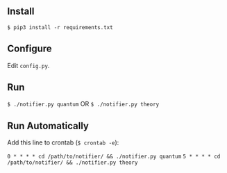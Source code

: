 ## Install

`$ pip3 install -r requirements.txt`


## Configure

Edit `config.py`.


## Run

`$ ./notifier.py quantum`
OR
`$ ./notifier.py theory`


## Run Automatically

Add this line to crontab (`$ crontab -e`):

`0 * * * * cd /path/to/notifier/ && ./notifier.py quantum`
`5 * * * * cd /path/to/notifier/ && ./notifier.py theory`
